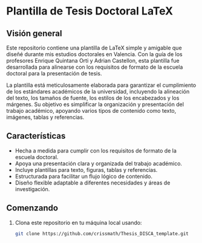 # Plantilla de Tesis Doctoral LaTeX

## Visión general

Este repositorio contiene una plantilla de LaTeX simple y amigable que diseñé durante mis estudios doctorales en Valencia. Con la guía de los profesores Enrique Quintana Orti y Adrian Castellon, esta plantilla fue desarrollada para alinearse con los requisitos de formato de la escuela doctoral para la presentación de tesis.

La plantilla está meticulosamente elaborada para garantizar el cumplimiento de los estándares académicos de la universidad, incluyendo la alineación del texto, los tamaños de fuente, los estilos de los encabezados y los márgenes. Su objetivo es simplificar la organización y presentación del trabajo académico, apoyando varios tipos de contenido como texto, imágenes, tablas y referencias.

## Características

- Hecha a medida para cumplir con los requisitos de formato de la escuela doctoral.
- Apoya una presentación clara y organizada del trabajo académico.
- Incluye plantillas para texto, figuras, tablas y referencias.
- Estructurada para facilitar un flujo lógico de contenido.
- Diseño flexible adaptable a diferentes necesidades y áreas de investigación.

## Comenzando

1. Clona este repositorio en tu máquina local usando:
   ```bash
   git clone https://github.com/crissmath/Thesis_DISCA_template.git
